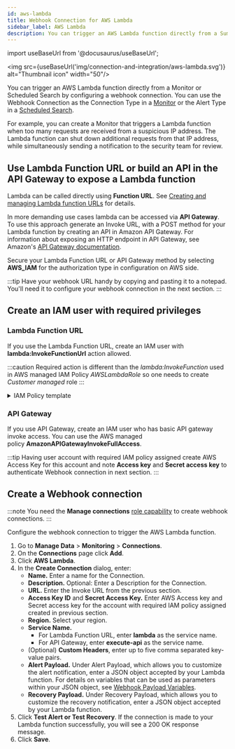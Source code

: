 ```yaml
---
id: aws-lambda
title: Webhook Connection for AWS Lambda
sidebar_label: AWS Lambda
description: You can trigger an AWS Lambda function directly from a Sumo Logic alert by configuring a webhook connection.
---
```


import useBaseUrl from '@docusaurus/useBaseUrl';

<img src={useBaseUrl('img/connection-and-integration/aws-lambda.svg')} alt="Thumbnail icon" width="50"/>

You can trigger an AWS Lambda function directly from a Monitor or Scheduled Search by configuring a webhook connection. You can use the Webhook Connection as the Connection Type in a [Monitor](/docs/alerts/monitors) or the Alert Type in a [Scheduled Search](schedule-searches-webhook-connections.md).

For example, you can create a Monitor that triggers a Lambda function when too many requests are received from a suspicious IP address. The Lambda function can shut down additional requests from that IP address, while simultaneously sending a notification to the security team for review.

## Use Lambda Function URL or build an API in the API Gateway to expose a Lambda function

Lambda can be called directly using **Function URL**. See [Creating and managing Lambda function URLs](https://docs.aws.amazon.com/lambda/latest/dg/urls-configuration.html) for details.

In more demanding use cases lambda can be accessed via **API Gateway**. To use this approach generate an Invoke URL, with a POST method for your Lambda function by creating an API in Amazon API Gateway. For information about exposing an HTTP endpoint in API Gateway, see Amazon's [API Gateway documentation](https://docs.aws.amazon.com/apigateway/latest/developerguide/getting-started.html).

Secure your Lambda Function URL or API Gateway method by selecting **AWS_IAM** for the authorization type in configuration on AWS side.

:::tip
Have your webhook URL handy by copying and pasting it to a notepad. You'll need it to configure your webhook connection in the next section.
:::

## Create an IAM user with required privileges

### Lambda Function URL

If you use the Lambda Function URL, create an IAM user with **lambda:InvokeFunctionUrl** action allowed. 

:::caution
Required action is different than the *lambda:InvokeFunction* used in AWS managed IAM Policy *AWSLambdaRole* so one needs to create *Customer managed* role
:::

<details><summary>IAM Policy template</summary>

Custom policy: 
```json
{
    "Version": "2012-10-17",
    "Statement": [
        {
            "Effect": "Allow",
            "Action": [
                "lambda:InvokeFunctionUrl"
            ],
            "Resource": "arn:aws:lambda:*:*:function:*"
        }
    ]
}
```

</details>

### API Gateway

If you use API Gateway, create an IAM user who has basic API gateway invoke access. You can use the AWS managed policy **AmazonAPIGatewayInvokeFullAccess**.

:::tip
Having user account with required IAM policy assigned create AWS Access Key for this account and note **Access key** and **Secret access key** to authenticate Webhook connection in next section.
:::

## Create a Webhook connection

:::note
You need the **Manage connections** [role capability](/docs/manage/users-roles/roles/role-capabilities.md) to create webhook connections.
:::

Configure the webhook connection to trigger the AWS Lambda function.

1. Go to **Manage Data** > **Monitoring** > **Connections**.
1. On the **Connections** page click **Add**.
1. Click **AWS Lambda**.
1. In the **Create Connection** dialog, enter:
    * **Name.** Enter a name for the Connection.
    * **Description.** Optional: Enter a Description for the Connection.
    * **URL.** Enter the Invoke URL from the previous section.
    * **Access Key ID** and **Secret Access Key.** Enter AWS Access key and Secret access key for the account with required IAM policy assigned created in previous section.
    * **Region.** Select your region.
    * **Service Name.** 
      * For Lambda Function URL, enter **lambda** as the service name.
      * For API Gateway, enter **execute-api** as the service name.
    * (Optional) **Custom Headers**, enter up to five comma separated key-value pairs.
    * **Alert Payload.** Under Alert Payload, which allows you to customize the alert notification, enter a JSON object accepted by your Lambda function. For details on variables that can be used as parameters within your JSON object, see [Webhook Payload Variables](set-up-webhook-connections.md). 
    * **Recovery Payload.** Under Recovery Payload, which allows you to customize the recovery notification, enter a JSON object accepted by your Lambda function. 
1. Click **Test Alert or Test Recovery**. If the connection is made to your Lambda function successfully, you will see a 200 OK response message.
1. Click **Save**.

